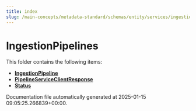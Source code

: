 ```yaml
---
title: index
slug: /main-concepts/metadata-standard/schemas/entity/services/ingestionpipelines
---
```


# IngestionPipelines

This folder contains the following items:

- [**IngestionPipeline**](/main-concepts/metadata-standard/schemas/entity/services/ingestionpipelines/ingestionpipeline)
- [**PipelineServiceClientResponse**](/main-concepts/metadata-standard/schemas/entity/services/ingestionpipelines/pipelineserviceclientresponse)
- [**Status**](/main-concepts/metadata-standard/schemas/entity/services/ingestionpipelines/status)


Documentation file automatically generated at 2025-01-15 09:05:25.266839+00:00.
